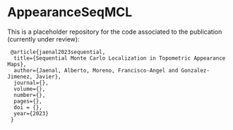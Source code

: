 # AppearanceSeqMCL
This is a placeholder repository for the code associated to the publication (currently under review):

 
     @article{jaenal2023sequential,
      title={Sequential Monte Carlo Localization in Topometric Appearance Maps},
      author={Jaenal, Alberto, Moreno, Francisco-Angel and Gonzalez-Jimenez, Javier},
      journal={},
      volume={},
      number={},
      pages={},
      doi = {},
      year={2023}
     }
